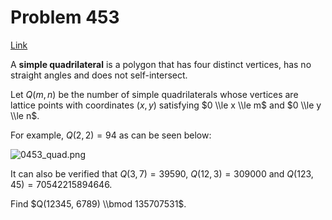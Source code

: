 # Problem 453

[Link](https://projecteuler.net/problem=453)

A **simple quadrilateral** is a polygon that has four distinct vertices, has no straight angles and does not self-intersect.

Let $Q(m, n)$ be the number of simple quadrilaterals whose vertices are lattice points with coordinates $(x,y)$ satisfying $0 \\le x \\le m$ and $0 \\le y \\le n$.

For example, $Q(2, 2) = 94$ as can be seen below:

![0453_quad.png](resources/images/0453_quad.png?1678992053)

It can also be verified that $Q(3, 7) = 39590$, $Q(12, 3) = 309000$ and $Q(123, 45) = 70542215894646$.

Find $Q(12345, 6789) \\bmod 135707531$.